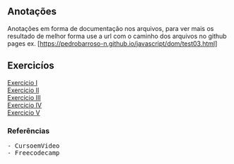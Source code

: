 ## Anotações
Anotações em forma de documentação nos arquivos, para ver mais os resultado de melhor forma use a url com o caminho dos arquivos no github pages ex. [https://pedrobarroso-n.github.io/javascript/dom/test03.html]

## Exercicíos
<a href="https://pedrobarroso-n.github.io/javascript/exercicios/ex07.html">Exercicio I</a><br>
<a href="https://pedrobarroso-n.github.io/javascript/exercicios/ex08.html">Exercicio II</a><br>
<a href="https://pedrobarroso-n.github.io/javascript/exercicios/ex10.html">Exercicio III</a><br>
<a href="https://pedrobarroso-n.github.io/javascript/exercicios/ex11.html">Exercicio IV</a><br>
<a href="https://pedrobarroso-n.github.io/javascript/exercicios/ex12.html">Exercicio V</a>

### Referências
<pre>
- CursoemVideo
- Freecodecamp
</pre>